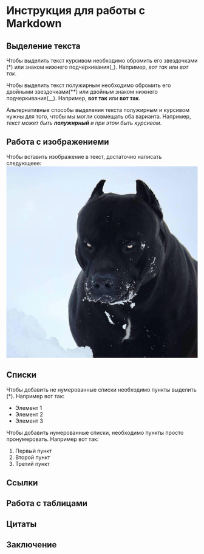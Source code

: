 #  Инструкция для работы с Markdown

## Выделение текста 

Чтобы выделить текст курсивом необходимо обромить его звездочками (*) или знаком нижнего подчеркивания(_). Например, *вот так* или _вот так_.

Чтобы выделить текст полужирным необходимо обромить его двойными звездочками(**) или двойным знаком нижнего подчеркивания(__). Например, **вот так** или __вот так__.

Альтернативные способы выделения текста полужирным и курсивом нужны для того, чтобы мы могли совмещать оба варианта. Например, _текст может быть **полужирный** и при этом быть курсивом_.

## Работа с изображениеми

Чтобы вставить изображение в текст, достаточно написать следующеее:![Это киборг!](cyborg.jpg)

## Списки

Чтобы добавить не нумерованные списки необходимо пункты выделить (*). Например вот так:
* Элемент 1
* Элемент 2
* Элемент 3

Чтобы добавить нумерованные списки, необходимо пункты просто пронумеровать. Например вот так:
1. Первый пункт
2. Второй пункт
3. Третий пункт 

## Ссылки

## Работа с таблицами 

##  Цитаты

## Заключение